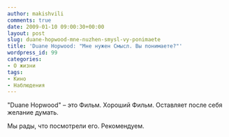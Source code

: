 ```yaml
---
author: makishvili
comments: true
date: 2009-01-10 09:00:30+00:00
layout: post
slug: duane-hopwood-mne-nuzhen-smysl-vy-ponimaete
title: 'Duane Hopwood: "Мне нужен Смысл. Вы понимаете?"'
wordpress_id: 99
categories:
- О жизни
tags:
- Кино
- Наблюдения
---
```


"Duane Hopwood" – это Фильм. Хороший Фильм. Оставляет после себя желание думать.

Мы рады, что посмотрели его. Рекомендуем.
